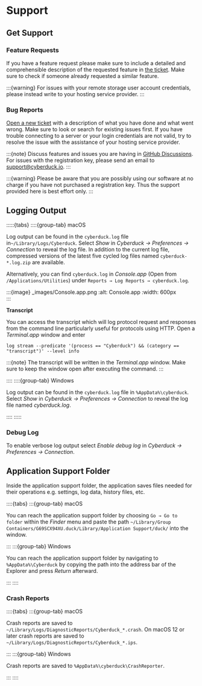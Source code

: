 Support
====

## Get Support

### Feature Requests

If you have a feature request please make sure to include a detailed and comprehensible description of the requested feature in [the ticket](https://github.com/iterate-ch/cyberduck/issues/new/choose). Make sure to check if someone already requested a similar feature.

:::{warning}
For issues with your remote storage user account credentials, please instead write to your hosting service provider. 
:::

### Bug Reports

[Open a new ticket](https://github.com/iterate-ch/cyberduck/issues/new/choose) with a description of what you have done and what went wrong. Make sure to look or search for existing issues first. If you have trouble connecting to a server or your login credentials are not valid, try to resolve the issue with the assistance of your hosting service provider.

:::{note}
Discuss features and issues you are having in [GitHub Discussions](https://github.com/iterate-ch/cyberduck/discussions). For issues with the registration key, please send an email to [support@cyberduck.io](mailto:support@cyberduck.io).
:::

:::{warning}
Please be aware that you are possibly using our software at no charge if you have not purchased a registration key. Thus the support provided here is best effort only.
:::

## Logging Output

:::::{tabs}
::::{group-tab} macOS

Log output can be found in the `cyberduck.log` file in`~/Library/Logs/Cyberduck`. Select _Show_ in _Cyberduck → Preferences → Connection_ to reveal the log file. In addition to the current log file, compressed versions of the latest five cycled log files named `cyberduck-*.log.zip` are available.

Alternatively, you can find `cyberduck.log` in *Console.app* (Open from `/Applications/Utilities`) under `Reports → Log Reports → cyberduck.log`.

:::{image} _images/Console.app.png
:alt: Console.app
:width: 600px  
:::

**Transcript**

You can access the transcript which will log protocol request and responses from the command line particularly useful for protocols using HTTP. Open a *Terminal.app* window and enter 

`log stream --predicate '(process == "Cyberduck") && (category == "transcript")' --level info`

:::{note}
The transcript will be written in the *Terminal.app* window. Make sure to keep the window open after executing the command.
:::

::::
::::{group-tab} Windows

Log output can be found in the `cyberduck.log` file in `%AppData%\cyberduck`. Select _Show_ in _Cyberduck → Preferences → Connection_ to reveal the log file named *cyberduck.log*.

::::
:::::

### Debug Log

To enable verbose log output select _Enable debug log_ in _Cyberduck → Preferences → Connection_.

## Application Support Folder

Inside the application support folder, the application saves files needed for their operations e.g. settings, log data, history files, etc.

::::{tabs}
:::{group-tab} macOS

You can reach the application support folder by choosing `Go → Go to folder` within the *Finder* menu and paste the path `~/Library/Group Containers/G69SCX94XU.duck/Library/Application Support/duck/` into the window.

:::
:::{group-tab} Windows

You can reach the application support folder by navigating to `%AppData%\Cyberduck` by copying the path into the address bar of the Explorer and press *Return* afterward.

:::
::::

### Crash Reports

::::{tabs}
:::{group-tab} macOS

Crash reports are saved to `~/Library/Logs/DiagnosticReports/Cyberduck_*.crash`. On macOS 12 or later crash reports are saved to `~/Library/Logs/DiagnosticReports/Cyberduck_*.ips`.

:::
:::{group-tab} Windows

Crash reports are saved to `%AppData%\cyberduck\CrashReporter`.

:::
::::
